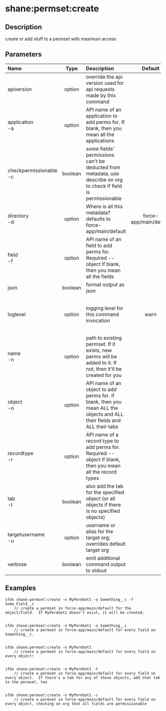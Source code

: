 <!-- This file has been generated with command 'sfdx hardis:doc:plugin:generate'. Please do not update it manually or it may be overwritten -->
# shane:permset:create

## Description

create or add stuff to a permset with maximum access

## Parameters

|Name|Type|Description|Default|Required|Options|
|:---|:--:|:----------|:-----:|:------:|:-----:|
|apiversion|option|override the api version used for api requests made by this command||||
|application<br/>-a|option|API name of an application to add perms for.  If blank, then you mean all the applications||||
|checkpermissionable<br/>-c|boolean|some fields' permissions can't be deducted from metadata, use describe on org to check if field is permissionable||||
|directory<br/>-d|option|Where is all this metadata? defaults to force-app/main/default|force-app/main/default|||
|field<br/>-f|option|API name of an field to add perms for.  Required --object If blank, then you mean all the fields||||
|json|boolean|format output as json||||
|loglevel|option|logging level for this command invocation|warn||trace<br/>debug<br/>info<br/>warn<br/>error<br/>fatal|
|name<br/>-n|option|path to existing permset.  If it exists, new perms will be added to it.  If not, then it'll be created for you||||
|object<br/>-o|option|API name of an object to add perms for.  If blank, then you mean ALL the objects and ALL their fields and ALL their tabs||||
|recordtype<br/>-r|option|API name of a record type to add perms for.  Required --object If blank, then you mean all the record types||||
|tab<br/>-t|boolean|also add the tab for the specified object (or all objects if there is no specified objects)||||
|targetusername<br/>-u|option|username or alias for the target org; overrides default target org||||
|verbose|boolean|emit additional command output to stdout||||

## Examples

```shell
sfdx shane:permset:create -n MyPermSet1 -o Something__c -f Some_Field__c
    // create a permset in force-app/main/default for the object/field.  If MyPermSet1 doesn't exist, it will be created.
    
```

```shell
sfdx shane:permset:create -n MyPermSet1 -o Something__c
    // create a permset in force-app/main/default for every field on Something__c.
    
```

```shell
sfdx shane:permset:create -n MyPermSet1
    // create a permset in force-app/main/default for every field on every object!
    
```

```shell
sfdx shane:permset:create -n MyPermSet1 -t
    // create a permset in force-app/main/default for every field on every object.  If there's a tab for any of those objects, add that tab to the permset, too
    
```

```shell
sfdx shane:permset:create -n MyPermSet1 -c
    // create a permset in force-app/main/default for every field on every object, checking on org that all fields are permissionable
    
```


